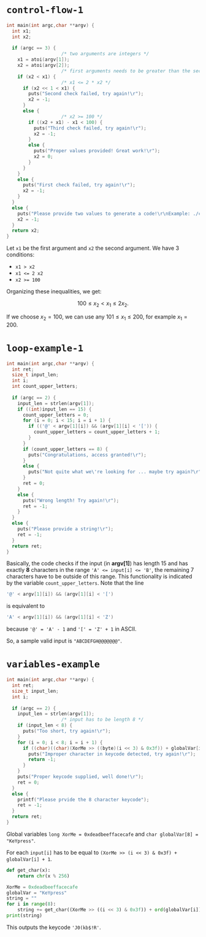 # `control-flow-1`

```c
int main(int argc,char **argv) {
  int x1;
  int x2;
  
  if (argc == 3) {
                    /* two arguments are integers */
    x1 = atoi(argv[1]);
    x2 = atoi(argv[2]);
                    /* first arguments needs to be greater than the second */
    if (x2 < x1) {
                    /* x1 <= 2 * x2 */
      if (x2 << 1 < x1) {
        puts("Second check failed, try again!\r");
        x2 = -1;
      }
      else {
                    /* x2 >= 100 */
        if ((x2 + x1) - x1 < 100) {
          puts("Third check failed, try again!\r");
          x2 = -1;
        }
        else {
          puts("Proper values provided! Great work!\r");
          x2 = 0;
        }
      }
    }
    else {
      puts("First check failed, try again!\r");
      x2 = -1;
    }
  }
  else {
    puts("Please provide two values to generate a code!\r\nExample: ./control-flow-1 100 4300\r");
    x2 = -1;
  }
  return x2;
}
```

Let `x1` be the first argument and `x2` the second argument. We have 3 conditions:

* `x1 > x2`
* `x1 <= 2 x2`
* `x2 >= 100`

Organizing these inequalities, we get:

$$
100 \leq x_2 < x_1 \leq 2 x_2.
$$

If we choose $x_2 = 100$, we can use any $101 \leq x_1 \leq 200$, for example $x_1 = 200$.


# `loop-example-1`

```c
int main(int argc,char **argv) {
  int ret;
  size_t input_len;
  int i;
  int count_upper_letters;
  
  if (argc == 2) {
    input_len = strlen(argv[1]);
    if ((int)input_len == 15) {
      count_upper_letters = 0;
      for (i = 0; i < 15; i = i + 1) {
        if (('@' < argv[1][i]) && (argv[1][i] < '[')) {
          count_upper_letters = count_upper_letters + 1;
        }
      }
      if (count_upper_letters == 8) {
        puts("Congratulations, access granted!\r");
      }
      else {
        puts("Not quite what we\'re looking for ... maybe try again?\r");
      }
      ret = 0;
    }
    else {
      puts("Wrong length! Try again!\r");
      ret = -1;
    }
  }
  else {
    puts("Please provide a string!\r");
    ret = -1;
  }
  return ret;
}
```

Basically, the code checks if the input (in **argv[1]**) has length 15 and has exactly **8** characters in the range `'A' <= input[i] <= 'B'`, the remaining 7 characters have to be outside of this range. This functionality is indicated by the variable `count_upper_letters`. Note that the line

```c
'@' < argv[1][i]) && (argv[1][i] < '[')
```

is equivalent to

```c
'A' < argv[1][i]) && (argv[1][i] < 'Z')
```

because `'@' = 'A' - 1` and `'[' = 'Z' + 1` in ASCII.

So, a sample valid input is `"ABCDEFGH@@@@@@@"`.


# `variables-example`

```c
int main(int argc,char **argv) {
  int ret;
  size_t input_len;
  int i;
  
  if (argc == 2) {
    input_len = strlen(argv[1]);
                    /* input has to be length 8 */
    if (input_len < 8) {
      puts("Too short, try again!\r");
    }
    for (i = 0; i < 8; i = i + 1) {
      if ((char)((char)(XorMe >> ((byte)(i << 3) & 0x3f)) + globalVar[i] + 1) != argv[1][i]) {
        puts("Improper character in keycode detected, try again!\r");
        return -1;
      }
    }
    puts("Proper keycode supplied, well done!\r");
    ret = 0;
  }
  else {
    printf("Please prvide the 8 character keycode");
    ret = -1;
  }
  return ret;
}
```

Global variables `long XorMe = 0xdeadbeeffacecafe` and `char globalVar[8] = "KeYpress"`.

For each `input[i]` has to be equal to `(XorMe >> (i << 3) & 0x3f) + globalVar[i] + 1`.

```python
def get_char(x):
    return chr(x % 256)

XorMe = 0xdeadbeeffacecafe
globalVar = "KeYpress"
string = ""
for i in range(8):
    string += get_char((XorMe >> ((i << 3) & 0x3f)) + ord(globalVar[i]) + 1)
print(string)
```

This outputs the keycode `'J0(kb$!R'`.

